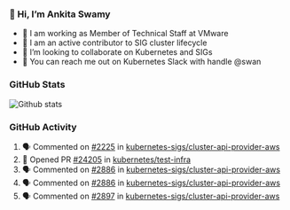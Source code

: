 ### 👋 Hi, I’m Ankita Swamy 

- 💼 I am working as Member of Technical Staff at VMware
- 👀 I am an active contributor to SIG cluster lifecycle 
- 💞️ I’m looking to collaborate on Kubernetes and SIGs
- 💬 You can reach me out on Kubernetes Slack with handle @swan

### GitHub Stats
![Github stats](https://github-readme-stats.vercel.app/api?username=Ankitasw&count_private=true&show_icons=true&theme=tokyonight)

### GitHub Activity 
<!--START_SECTION:activity-->
1. 🗣 Commented on [#2225](https://github.com/kubernetes-sigs/cluster-api-provider-aws/issues/2225) in [kubernetes-sigs/cluster-api-provider-aws](https://github.com/kubernetes-sigs/cluster-api-provider-aws)
2. 💪 Opened PR [#24205](https://github.com/kubernetes/test-infra/pull/24205) in [kubernetes/test-infra](https://github.com/kubernetes/test-infra)
3. 🗣 Commented on [#2886](https://github.com/kubernetes-sigs/cluster-api-provider-aws/issues/2886) in [kubernetes-sigs/cluster-api-provider-aws](https://github.com/kubernetes-sigs/cluster-api-provider-aws)
4. 🗣 Commented on [#2886](https://github.com/kubernetes-sigs/cluster-api-provider-aws/issues/2886) in [kubernetes-sigs/cluster-api-provider-aws](https://github.com/kubernetes-sigs/cluster-api-provider-aws)
5. 🗣 Commented on [#2897](https://github.com/kubernetes-sigs/cluster-api-provider-aws/issues/2897) in [kubernetes-sigs/cluster-api-provider-aws](https://github.com/kubernetes-sigs/cluster-api-provider-aws)
<!--END_SECTION:activity-->
